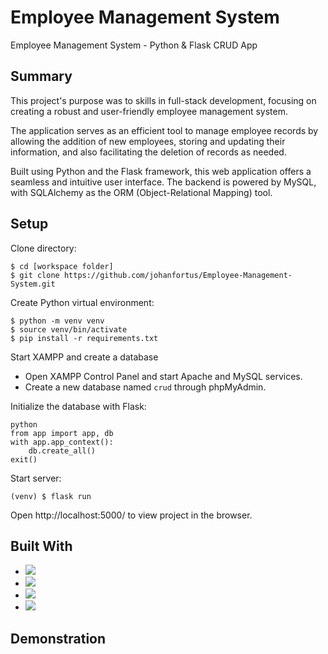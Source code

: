 # Employee Management System
Employee Management System - Python & Flask CRUD App

## Summary

This project's purpose was to skills in full-stack development, focusing on creating a robust and user-friendly employee management system.

The application serves as an efficient tool to manage employee records by allowing the addition of new employees, storing and updating their information, and also facilitating the deletion of records as needed.

Built using Python and the Flask framework, this web application offers a seamless and intuitive user interface. The backend is powered by MySQL, with SQLAlchemy as the ORM (Object-Relational Mapping) tool.

## Setup
Clone directory:
```
$ cd [workspace folder]
$ git clone https://github.com/johanfortus/Employee-Management-System.git
```

Create Python virtual environment:
```
$ python -m venv venv
$ source venv/bin/activate
$ pip install -r requirements.txt
```

Start XAMPP and create a database
- Open XAMPP Control Panel and start Apache and MySQL services.
- Create a new database named `crud` through phpMyAdmin.

Initialize the database with Flask:
```
python
from app import app, db
with app.app_context():
    db.create_all()
exit()
```

Start server:
```
(venv) $ flask run
```

Open http://localhost:5000/ to view project in the browser.


## Built With

- <img src="https://img.shields.io/badge/-Python-blue?style=for-the-badge&logo=python&logoColor=FFFF2E" />
- <img src="https://img.shields.io/badge/-Flask-black?style=for-the-badge&logo=flask" />
- <img src="https://img.shields.io/badge/bootstrap-%237952B3.svg?&style=for-the-badge&logo=bootstrap&logoColor=white" />
- <img src="https://img.shields.io/badge/mysql-%23316192.svg?style=for-the-badge&logo=mysql&logoColor=white" /> 

## Demonstration

<img src="" /> 

